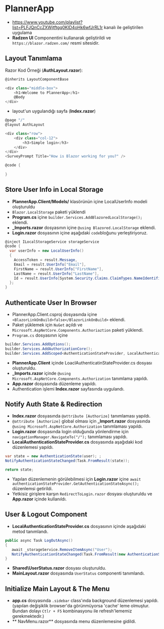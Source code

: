 # PlannerApp

- https://www.youtube.com/playlist?list=PLFJQnCcZXWjtftgq0KID4oHk6wfJrRL1r kanalı ile geliştirilen uygulama
- **Radzen UI** Componentini kullanarak geliştirildi ve `https://blazor.radzen.com/` resmi sitesidir.

## Layout Tanımlama

Razor Kod Örneği (**AuthLayout.razor**): 

```C#
@inherits LayoutComponentBase

<div class="middle-box">
    <h1>Welcome to PlannerApp</h1>
    @Body
</div>
```

- layout'un uygulandığı sayfa (**Index.razor**)

```C#
@page "/"
@layout AuthLayout

<div class="row">
    <div class="col-12">
        <h3>Simple login</h3>
    </div>
</div>
<SurveyPrompt Title="How is Blazor working for you?" />

@code {
    
}
```

## Store User Info in Local Storage
- **PlannerApp.Client/Models/** klasörünün içine LocalUserInfo modeli oluşturuldu
- `Blazor.LocalStorage` paketi yüklendi
- **Program.cs** içine `builder.Services.AddBlazoredLocalStorage();` eklendi.
- **_Imports.razor** dosyasının içine `@using Blazored.LocalStorage` eklendi. 
- **Login.razor** dosyasının içine aşağıdaki `code`bloğunu yerleştiriyoruz.

```C#
@inject ILocalStorageService storageService
@code {
  var userInfo = new LocalUserInfo()
  {
    AccessToken = result.Message,
    Email = result.UserInfo["Email"],
    FirstName = result.UserInfo["FirstName"],
    LastName = result.UserInfo["LastName"],
    Id = result.UserInfo[System.Security.Claims.ClaimTypes.NameIdentifier],
  };
}
```

## Authenticate User In Browser
- PlannerApp.Client.csproj dosyasında <PropertGroup> içine `<BlazorLinkOnBuild>false</BlazorLinkOnBuild>` eklendi.
- Paket yüklemek için `NuGet` açıldı ve `Microsoft.AspNetCore.Components.Authoriaztion` paketi yüklendi.
- `Program.cs` dosyasının içine

``` C#
builder.Services.AddOptions();
builder.Services.AddAuthorizationCore();
builder.Services.AddScoped<AuthenticationStateProvider, LocalAuthenticationStateProvider>();
```
- **PlannerApp.Client** içinde LoaclAuthenticatinStateProvider.cs dosyası oluşturuldu.
- **_Imports.razor** içinde `@using Microsoft.AspNetCore.Components.Authorization` tanımlama yapıldı.
- **App.razor** dosyasında  düzenleme yapıldı.
- Authentication işlemi **Index.razor** sayfasında uygulandı.

## Notify Auth State & Redirection
- **Index.razor** dosyasında `@attribute [Authorize]` tanımlaması yapıldı.
- `@attribute [Authorize]` global olması için **_Import.razor** dosyasında `@using Microsoft.AspNetCore.Authorization`  tanımlaması yapıldı.
- **Login.razor** dosyasında login olduğunda yönlendirme için `navigationManager.NavigateTo("/");` tanımlaması yapıldı.
- **LocalAuthenticationStateProvider.cs** dosyasında aşağıdaki kod düzenlemesi yapıldı.

``` C#
var state = new AuthenticationState(user); ;
NotifyAuthenticationStateChanged(Task.FromResult(state));

return state;
```
- Yapılan düzenlemenin görülebilmesi için **Login.razor** içine `await authenticationStateProvider.GetAuthenticationStateAsync();` düzenlemsi getirildi.
- Yetkisiz girişlere karşın `RedirectToLogin.razor` dosyası oluşturuldu ve **App.razor** içinde kullanıldı. 

## User & Logout Component
- **LocalAuthenticationStateProvider.cs** dosyasının içinde aşağıdaki metod tanımlandı.

``` C#
public async Task LogOutAsync()
{
   await _storageService.RemoveItemAsync("User");
   NotifyAuthenticationStateChanged(Task.FromResult(new AuthenticationState(new ClaimsPrincipal())));
}
```

- **Shared\UserStatus.razor** dosyası oluşturuldu.
- **MainLayout.razor** dosyasında `UserStatus` componenti tanımlandı.

## Initialize Main Layout & The Menu
- **app.cs** dosyasında `.sidebar` class'ında background düzenlemesi yapıldı. (yapılan değişiklik browser'da görünmüyorsa 'cache' leme olmuştur. Bundan 
       dolayı  `Ctlr + F5` kombinasyonu ile refresh'lememiz gerekmektedir.)
- ** NavMenu.razor** dosyasında menu düzenlemesine gidildi.